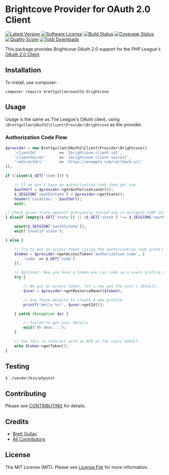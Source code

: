 # Brightcove Provider for OAuth 2.0 Client

[![Latest Version](https://img.shields.io/github/release/Brettgullan/oauth2-Brightcove.svg?style=flat-square)](https://github.com/Brettgullan/oauth2-Brightcove/releases)
[![Software License](https://img.shields.io/badge/license-MIT-brightgreen.svg?style=flat-square)](LICENSE.md)
[![Build Status](https://img.shields.io/travis/Brettgullan/oauth2-Brightcove/master.svg?style=flat-square)](https://travis-ci.org/Brettgullan/oauth2-Brightcove)
[![Coverage Status](https://img.shields.io/scrutinizer/coverage/g/Brettgullan/oauth2-Brightcove.svg?style=flat-square)](https://scrutinizer-ci.com/g/Brettgullan/oauth2-Brightcove/code-structure)
[![Quality Score](https://img.shields.io/scrutinizer/g/Brettgullan/oauth2-Brightcove.svg?style=flat-square)](https://scrutinizer-ci.com/g/Brettgullan/oauth2-Brightcove)
[![Total Downloads](https://img.shields.io/packagist/dt/Brettgullan/oauth2-Brightcove.svg?style=flat-square)](https://packagist.org/packages/Brettgullan/oauth2-Brightcove)

This package provides Brightcove OAuth 2.0 support for the PHP League's [OAuth 2.0 Client](https://github.com/thephpleague/oauth2-client).

## Installation

To install, use composer:

```
composer require brettgullan/oauth2-brightcove
```

## Usage

Usage is the same as The League's OAuth client, using `\Brettgullan\OAuth2\Client\Provider\Brightcove` as the provider.

### Authorization Code Flow

```php
$provider = new Brettgullan\OAuth2\Client\Provider\Brightcove([
    'clientId'          => '{brightcove-client-id}',
    'clientSecret'      => '{brightcove-client-secret}',
    'redirectUri'       => 'https://example.com/callback-url'
]);

if (!isset($_GET['code'])) {

    // If we don't have an authorization code then get one
    $authUrl = $provider->getAuthorizationUrl();
    $_SESSION['oauth2state'] = $provider->getState();
    header('Location: '.$authUrl);
    exit;

// Check given state against previously stored one to mitigate CSRF attack
} elseif (empty($_GET['state']) || ($_GET['state'] !== $_SESSION['oauth2state'])) {

    unset($_SESSION['oauth2state']);
    exit('Invalid state');

} else {

    // Try to get an access token (using the authorization code grant)
    $token = $provider->getAccessToken('authorization_code', [
        'code' => $_GET['code']
    ]);

    // Optional: Now you have a token you can look up a users profile data
    try {

        // We got an access token, let's now get the user's details
        $user = $provider->getResourceOwner($token);

        // Use these details to create a new profile
        printf('Hello %s!', $user->getId());

    } catch (Exception $e) {

        // Failed to get user details
        exit('Oh dear...');
    }

    // Use this to interact with an API on the users behalf
    echo $token->getToken();
}
```

## Testing

``` bash
$ ./vendor/bin/phpunit
```

## Contributing

Please see [CONTRIBUTING](https://github.com/brettgullan/oauth2-brightcove/blob/master/CONTRIBUTING.md) for details.


## Credits

- [Brett Gullan](https://github.com/brightcove)
- [All Contributors](https://github.com/brettgullan/oauth2-brightcove/contributors)


## License

The MIT License (MIT). Please see [License File](https://github.com/brettgullan/oauth2-brightcove/blob/master/LICENSE) for more information.
